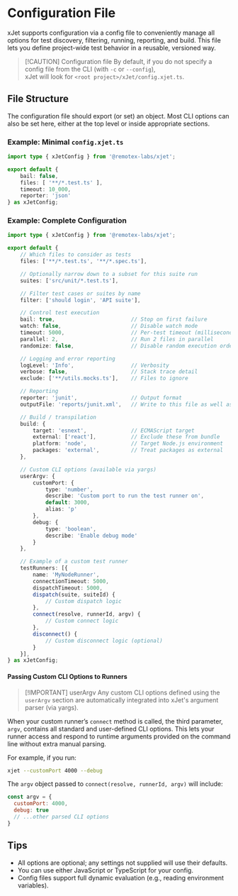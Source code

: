 # Configuration File

xJet supports configuration via a config file to conveniently manage all options for test discovery, 
filtering, running, reporting, and build. 
This file lets you define project-wide test behavior in a reusable, versioned way.

> [!CAUTION] Configuration file
> By default, if you do not specify a config file from the CLI (with `-c` or `--config`),\
> xJet will look for `<root project>/xJet/config.xjet.ts`.

## File Structure

The configuration file should export (or set) an object.
Most CLI options can also be set here, either at the top level or inside appropriate sections.

### Example: Minimal `config.xjet.ts`
```ts
import type { xJetConfig } from '@remotex-labs/xjet';

export default {
    bail: false,
    files: [ '**/*.test.ts' ],
    timeout: 10_000,
    reporter: 'json'
} as xJetConfig;
```

### Example: Complete Configuration

```ts
import type { xJetConfig } from '@remotex-labs/xjet';

export default {
    // Which files to consider as tests
    files: ['**/*.test.ts', '**/*.spec.ts'],

    // Optionally narrow down to a subset for this suite run
    suites: ['src/unit/*.test.ts'],

    // Filter test cases or suites by name
    filter: ['should login', 'API suite'],

    // Control test execution
    bail: true,                        // Stop on first failure
    watch: false,                      // Disable watch mode
    timeout: 5000,                     // Per-test timeout (milliseconds)
    parallel: 2,                       // Run 2 files in parallel
    randomize: false,                  // Disable random execution order

    // Logging and error reporting
    logLevel: 'Info',                  // Verbosity
    verbose: false,                    // Stack trace detail
    exclude: ['**/utils.mocks.ts'],    // Files to ignore

    // Reporting
    reporter: 'junit',                 // Output format
    outputFile: 'reports/junit.xml',   // Write to this file as well as stdout

    // Build / transpilation
    build: {
        target: 'esnext',              // ECMAScript target
        external: ['react'],           // Exclude these from bundle
        platform: 'node',              // Target Node.js environment
        packages: 'external',          // Treat packages as external
    },

    // Custom CLI options (available via yargs)
    userArgv: {
        customPort: {
            type: 'number',
            describe: 'Custom port to run the test runner on',
            default: 3000,
            alias: 'p'
        },
        debug: {
            type: 'boolean',
            describe: 'Enable debug mode'
        }
    },

    // Example of a custom test runner
    testRunners: [{
        name: 'MyNodeRunner',
        connectionTimeout: 5000,
        dispatchTimeout: 5000,
        dispatch(suite, suiteId) {
            // Custom dispatch logic
        },
        connect(resolve, runnerId, argv) {
            // Custom connect logic
        },
        disconnect() {
            // Custom disconnect logic (optional)
        }
    }],
} as xJetConfig;
```

#### Passing Custom CLI Options to Runners

> [!IMPORTANT] userArgv
> Any custom CLI options defined using the `userArgv` section are automatically
> integrated into xJet's argument parser (via yargs).

When your custom runner’s `connect` method is called, the third parameter, `argv`, 
contains all standard and user-defined CLI options. 
This lets your runner access and respond to runtime arguments provided on 
the command line without extra manual parsing.

For example, if you run:

```bash
xjet --customPort 4000 --debug
```

The `argv` object passed to `connect(resolve, runnerId, argv)` will include:

```js
const argv = {
  customPort: 4000,
  debug: true
  // ...other parsed CLI options
}
```

## Tips

- All options are optional; any settings not supplied will use their defaults.
- You can use either JavaScript or TypeScript for your config.
- Config files support full dynamic evaluation (e.g., reading environment variables).
